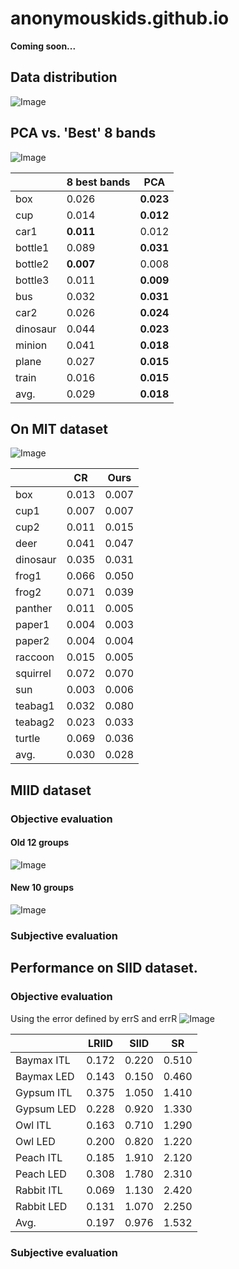 # anonymouskids.github.io
**Coming soon...**

## Data distribution

![Image](https://farm5.staticflickr.com/4721/26045732858_1133701b2c_b.jpg)

## PCA vs. 'Best' 8 bands
![Image](https://farm5.staticflickr.com/4761/39019978785_41be2b079a_h.jpg)

<table class="tableizer-table">
<thead><tr class="tableizer-firstrow"><th></th><th>8 best bands</th><th>PCA</th></tr></thead><tbody>
 <tr><td>box</td><td>0.026 </td><td><strong>0.023 </strong></td></tr>
 <tr><td>cup </td><td>0.014 </td><td><strong>0.012 </strong> </td></tr>
 <tr><td>car1</td><td><strong>0.011 </strong></td><td>0.012 </td></tr>
 <tr><td>bottle1 </td><td>0.089 </td><td><strong>0.031 </strong> </td></tr>
 <tr><td>bottle2</td><td><strong>0.007 </strong> </td><td>0.008 </td></tr>
 <tr><td>bottle3</td><td>0.011 </td><td><strong>0.009 </strong> </td></tr>
 <tr><td>bus </td><td>0.032 </td><td><strong>0.031 </strong> </td></tr>
 <tr><td>car2</td><td>0.026 </td><td><strong>0.024 </strong> </td></tr>
 <tr><td>dinosaur </td><td>0.044 </td><td><strong>0.023 </strong></td></tr>
 <tr><td>minion </td><td>0.041 </td><td><strong>0.018 </strong> </td></tr>
 <tr><td>plane</td><td>0.027 </td><td><strong>0.015 </strong> </td></tr>
 <tr><td>train</td><td>0.016 </td><td><strong>0.015 </strong> </td></tr>
 <tr><td>avg. </td><td>0.029 </td><td><strong>0.018 </strong> </td></tr>
</tbody></table>

## On MIT dataset
![Image](https://farm5.staticflickr.com/4714/26047185008_06ce9cf270_k.jpg)

<table class="tableizer-table">
<thead><tr class="tableizer-firstrow"><th></th><th>CR</th><th>Ours</th></tr></thead><tbody>
 <tr><td>box</td><td>0.013 </td><td>0.007 </td></tr>
 <tr><td>cup1</td><td>0.007 </td><td>0.007 </td></tr>
 <tr><td>cup2</td><td>0.011 </td><td>0.015 </td></tr>
 <tr><td>deer</td><td>0.041 </td><td>0.047 </td></tr>
 <tr><td>dinosaur</td><td>0.035 </td><td>0.031 </td></tr>
 <tr><td>frog1</td><td>0.066 </td><td>0.050 </td></tr>
 <tr><td>frog2</td><td>0.071 </td><td>0.039 </td></tr>
 <tr><td>panther</td><td>0.011 </td><td>0.005 </td></tr>
 <tr><td>paper1</td><td>0.004 </td><td>0.003 </td></tr>
 <tr><td>paper2</td><td>0.004 </td><td>0.004 </td></tr>
 <tr><td>raccoon</td><td>0.015 </td><td>0.005 </td></tr>
 <tr><td>squirrel</td><td>0.072 </td><td>0.070 </td></tr>
 <tr><td>sun</td><td>0.003 </td><td>0.006 </td></tr>
 <tr><td>teabag1</td><td>0.032 </td><td>0.080 </td></tr>
 <tr><td>teabag2</td><td>0.023 </td><td>0.033 </td></tr>
 <tr><td>turtle</td><td>0.069 </td><td>0.036 </td></tr>
 <tr><td>avg.</td><td>0.030 </td><td>0.028 </td></tr>
</tbody></table>


## MIID dataset
### Objective evaluation
#### Old 12 groups
![Image](https://farm5.staticflickr.com/4704/39918684321_42faa1c719_k.jpg)
#### New 10 groups
![Image](https://farm5.staticflickr.com/4761/39019998775_fa2a84c34a_k.jpg)
### Subjective evaluation


## Performance on SIID dataset.
### Objective evaluation
Using the error defined by errS and errR
![Image](https://farm5.staticflickr.com/4623/39019961215_64924d7e4b_b.jpg)

<table class="tableizer-table">
<thead><tr class="tableizer-firstrow"><th></th><th>LRIID</th><th>SIID</th><th>SR</th></tr></thead><tbody>
 <tr><td>Baymax ITL</td><td>0.172 </td><td>0.220 </td><td>0.510 </td></tr>
 <tr><td>Baymax LED</td><td>0.143 </td><td>0.150 </td><td>0.460 </td></tr>
 <tr><td>Gypsum ITL</td><td>0.375 </td><td>1.050 </td><td>1.410 </td></tr>
 <tr><td>Gypsum LED</td><td>0.228 </td><td>0.920 </td><td>1.330 </td></tr>
 <tr><td>Owl ITL</td><td>0.163 </td><td>0.710 </td><td>1.290 </td></tr>
 <tr><td>Owl LED</td><td>0.200 </td><td>0.820 </td><td>1.220 </td></tr>
 <tr><td>Peach ITL</td><td>0.185 </td><td>1.910 </td><td>2.120 </td></tr>
 <tr><td>Peach LED</td><td>0.308 </td><td>1.780 </td><td>2.310 </td></tr>
 <tr><td>Rabbit ITL</td><td>0.069 </td><td>1.130 </td><td>2.420 </td></tr>
 <tr><td>Rabbit LED</td><td>0.131 </td><td>1.070 </td><td>2.250 </td></tr>
 <tr><td>Avg.</td><td>0.197 </td><td>0.976 </td><td>1.532 </td></tr>
</tbody></table>

### Subjective evaluation

